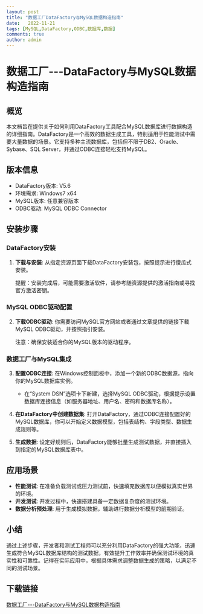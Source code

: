 ```yaml
---
layout: post
title: "数据工厂DataFactory与MySQL数据构造指南"
date:   2022-11-21
tags: [MySQL,DataFactory,ODBC,数据库,数据]
comments: true
author: admin
---
```

# 数据工厂---DataFactory与MySQL数据构造指南

## 概览

本文档旨在提供关于如何利用DataFactory工具配合MySQL数据库进行数据构造的详细指南。DataFactory是一个高效的数据生成工具，特别适用于性能测试中需要大量数据的场景。它支持多种主流数据库，包括但不限于DB2、Oracle、Sybase、SQL Server，并通过ODBC连接轻松支持MySQL。

## 版本信息

- DataFactory版本: V5.6
- 环境需求: Windows7 x64
- MySQL版本: 任意兼容版本
- ODBC驱动: MySQL ODBC Connector

## 安装步骤

### DataFactory安装

1. **下载与安装**: 从指定资源页面下载DataFactory安装包，按照提示进行傻瓜式安装。
   
   提醒：安装完成后，可能需要激活软件，请参考随资源提供的激活指南或寻找官方激活密钥。

### MySQL ODBC驱动配置

2. **下载ODBC驱动**: 你需要访问MySQL官方网站或者通过文章提供的链接下载MySQL ODBC驱动，并按照指引安装。
   
   注意：确保安装适合你的MySQL版本的驱动程序。

### 数据工厂与MySQL集成

3. **配置ODBC连接**: 在Windows控制面板中，添加一个新的ODBC数据源，指向你的MySQL数据库实例。
   
   - 在“System DSN”选项卡下新建，选择MySQL ODBC驱动，根据提示设置数据库连接信息（如服务器地址、用户名、密码和数据库名称）。

4. **在DataFactory中创建数据集**: 打开DataFactory，通过ODBC连接配置好的MySQL数据库，你可以开始定义数据模型，包括表结构、字段类型、数据生成规则等。

5. **生成数据**: 设定好规则后，DataFactory能够批量生成测试数据，并直接插入到指定的MySQL数据库表中。

## 应用场景

- **性能测试**: 在准备负载测试或压力测试前，快速填充数据库以便模拟真实世界的环境。
- **开发测试**: 开发过程中，快速搭建具备一定数据复杂度的测试环境。
- **数据分析预处理**: 用于生成模拟数据，辅助进行数据分析模型的前期验证。

## 小结

通过上述步骤，开发者和测试工程师可以充分利用DataFactory的强大功能，迅速生成符合MySQL数据库结构的测试数据，有效提升工作效率并确保测试环境的真实性和可靠性。记得在实际应用中，根据具体需求调整数据生成的策略，以满足不同的测试场景。

## 下载链接

[数据工厂---DataFactory与MySQL数据构造指南](https://pan.quark.cn/s/15dd1c2e35dc)